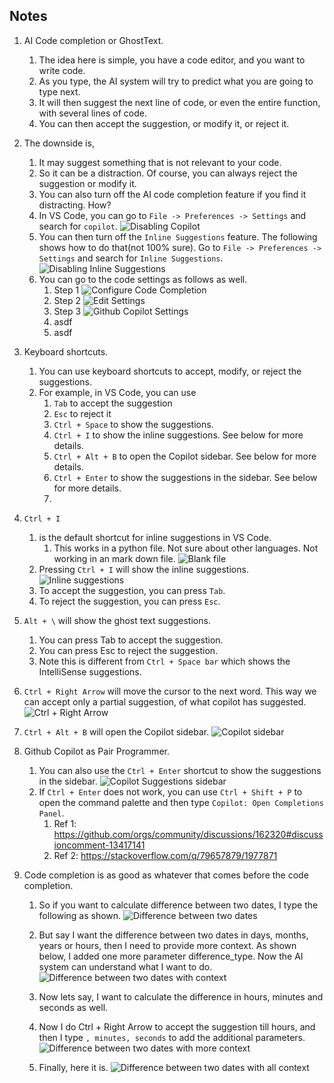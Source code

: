 ## Notes

1. AI Code completion or GhostText.
   1. The idea here is simple, you have a code editor, and you want to write code.
   2. As you type, the AI system will try to predict what you are going to type next.
   3. It will then suggest the next line of code, or even the entire function, with several lines of code.
   4. You can then accept the suggestion, or modify it, or reject it.

2. The downside is,
   1. It may suggest something that is not relevant to your code.
   2. So it can be a distraction. Of course, you can always reject the suggestion or modify it.
   3. You can also turn off the AI code completion feature if you find it distracting. How?
   4. In VS Code, you can go to `File -> Preferences -> Settings` and search for `copilot`.
      ![Disabling Copilot](images/40_50_DiableCopilot.png "Disabling Copilot")
   5. You can then turn off the `Inline Suggestions` feature. The following shows how to do that(not 100% sure). Go to `File -> Preferences -> Settings` and search for `Inline Suggestions`.
      ![Disabling Inline Suggestions](images/41_50_DisableInlineSuggestions.png "Disabling Inline Suggestions") 
   6. You can go to the code settings as follows as well.
      1. Step 1
      ![Configure Code Completion](images/40_55_ConfigureCodeCompletions.png "Configure Code Completions")
      2. Step 2
      ![Edit Settings](images/40_60_EditSettings.png "Edit Settings")
      3. Step 3
      ![Github Copilot Settings](images/40_65_GithubCopilotSettings.png "Github Copilot Settings")
      4. asdf 
      5. asdf

3. Keyboard shortcuts.
   1. You can use keyboard shortcuts to accept, modify, or reject the suggestions.
   2. For example, in VS Code, you can use
      1. `Tab` to accept the suggestion
      2. `Esc` to reject it
      3. `Ctrl + Space` to show the suggestions.
      4. `Ctrl + I` to show the inline suggestions. See below for more details. 
      5. `Ctrl + Alt + B` to open the Copilot sidebar. See below for more details.
      6. `Ctrl + Enter` to show the suggestions in the sidebar. See below for more details.
      7. 

4. `Ctrl + I` 
   1. is the default shortcut for inline suggestions in VS Code.
      1. This works in a python file. Not sure about other languages. Not working in an mark down file.
      ![Blank file](images/50_50_VsCodeBlank.png)
   2. Pressing `Ctrl + I` will show the inline suggestions. 
      ![Inline suggestions](images/51_50_VsCodeInline.png "Inline suggestions")
   3. To accept the suggestion, you can press `Tab`.
   4. To reject the suggestion, you can press `Esc`.
5. `Alt + \` will show the ghost text suggestions.
   1. You can press Tab to accept the suggestion.
   2. You can press Esc to reject the suggestion.
   3. Note this is different from `Ctrl + Space bar` which shows the IntelliSense suggestions. 
6. `Ctrl + Right Arrow` will move the cursor to the next word. This way we can accept only a partial suggestion, of what copilot has suggested.
   ![Ctrl + Right Arrow](images/52_50_VsCodeCtrlRightArrow.png "Ctrl + Right Arrow")

7. `Ctrl + Alt + B` will open the Copilot sidebar.
   ![Copilot sidebar](images/53_50_VsCodeCtrlAltBOpenChatWindow.png "Copilot sidebar")

8. Github Copilot as Pair Programmer.
   1. You can also use the `Ctrl + Enter` shortcut to show the suggestions in the sidebar.
   ![Copilot Suggestions sidebar](images/54_50_OpenCopilotCompletionsPanel.png "Copilot Suggestions sidebar")
   2. If `Ctrl + Enter` does not work, you can use `Ctrl + Shift + P` to open the command palette and then type `Copilot: Open Completions Panel`.
      1. Ref 1: https://github.com/orgs/community/discussions/162320#discussioncomment-13417141
      2. Ref 2: https://stackoverflow.com/q/79657879/1977871

9. Code completion is as good as whatever that comes before the code completion.
   1. So if you want to calculate difference between two dates, I type the following as shown.
   ![Difference between two dates](images/55_50_DifferenceBetweenDatesJustTwoDates.png "Difference between two dates")

   2. But say I want the difference between two dates in days, months, years or hours, then I need to provide more context. As shown below, I added one more parameter difference_type. Now the AI system can understand what I want to do.
   ![Difference between two dates with context](images/56_50_DifferenceBetweenDatesWithContext.png "Difference between two dates with context")

   3. Now lets say, I want to calculate the difference in hours, minutes and seconds as well.

   4. Now I do Ctrl + Right Arrow to accept the suggestion till hours, and then I type `, minutes, seconds` to add the additional parameters.
   ![Difference between two dates with more context](images/57_50_DifferenceBetweenDatesWithMoreContext.png "Difference between two dates with more context")

   5. Finally, here it is.
   ![Difference between two dates with all context](images/58_50_DifferenceBetweenDatesFull.png "Difference between two dates with all context")


